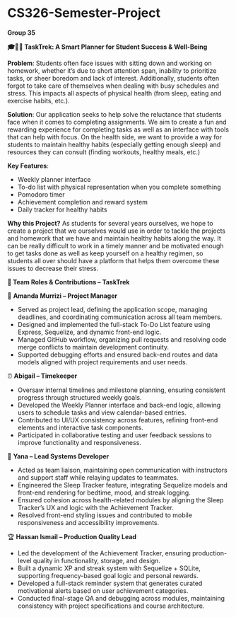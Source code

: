 # CS326-Semester-Project
**Group 35**

**🎓🧘‍♂️ TaskTrek: A Smart Planner for Student Success & Well-Being**

**Problem**: 
Students often face issues with sitting down and working on homework, whether it’s due to short attention span, inability to prioritize tasks, or sheer boredom and lack of interest. Additionally, students often forgot to take care of themselves when dealing with busy schedules and stress. This impacts all aspects of physical health (from sleep, eating and exercise habits, etc.). 

**Solution**: 
Our application seeks to help solve the reluctance that students face when it comes to completing assignments. We aim to create a fun and rewarding experience for completing tasks as well as an interface with tools that can help with focus. On the health side, we want to provide a way for students to maintain healthy habits (especially getting enough sleep) and resources they can consult (finding workouts, healthy meals, etc.)

**Key Features**: 
- Weekly planner interface
- To-do list with physical representation when you complete something
- Pomodoro timer
- Achievement completion and reward system
- Daily tracker for healthy habits
  
**Why this Project?**
As students for several years ourselves, we hope to create a project that we ourselves would use in order to tackle the projects and homework that we have and maintain healthy habits along the way. It can be really difficult to work in a timely manner and be motivated enough to get tasks done as well as keep yourself on a healthy regimen, so students all over should have a platform that helps them overcome these issues to decrease their stress.

**👥 Team Roles & Contributions – TaskTrek**

🧠 **Amanda Murrizi – Project Manager**
- Served as project lead, defining the application scope, managing deadlines, and coordinating communication across all team members.
- Designed and implemented the full-stack To-Do List feature using Express, Sequelize, and dynamic front-end logic.
- Managed GitHub workflow, organizing pull requests and resolving code merge conflicts to maintain development continuity.
- Supported debugging efforts and ensured back-end routes and data models aligned with project requirements and user needs.

⏰ **Abigail – Timekeeper**
- Oversaw internal timelines and milestone planning, ensuring consistent progress through structured weekly goals.
- Developed the Weekly Planner interface and back-end logic, allowing users to schedule tasks and view calendar-based entries.
- Contributed to UI/UX consistency across features, refining front-end elements and interactive task components.
- Participated in collaborative testing and user feedback sessions to improve functionality and responsiveness.

🛌 **Yana – Lead Systems Developer**
- Acted as team liaison, maintaining open communication with instructors and support staff while relaying updates to teammates.
- Engineered the Sleep Tracker feature, integrating Sequelize models and front-end rendering for bedtime, mood, and streak logging.
- Ensured cohesion across health-related modules by aligning the Sleep Tracker’s UX and logic with the Achievement Tracker.
- Resolved front-end styling issues and contributed to mobile responsiveness and accessibility improvements.

🏆 **Hassan Ismail – Production Quality Lead**
- Led the development of the Achievement Tracker, ensuring production-level quality in functionality, storage, and design.
- Built a dynamic XP and streak system with Sequelize + SQLite, supporting frequency-based goal logic and personal rewards.
- Developed a full-stack reminder system that generates curated motivational alerts based on user achievement categories.
- Conducted final-stage QA and debugging across modules, maintaining consistency with project specifications and course architecture.

    
    



